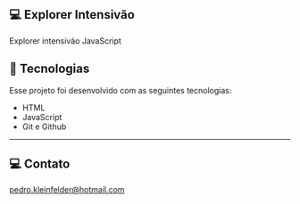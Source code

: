## 💻 Explorer Intensivão
Explorer intensivão JavaScript
<br>

## 🚀 Tecnologias

Esse projeto foi desenvolvido com as seguintes tecnologias:

- HTML
- JavaScript
- Git e Github

---
## 💻 Contato
pedro.kleinfelder@hotmail.com